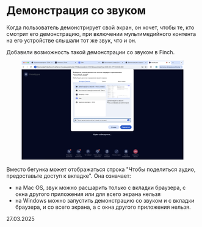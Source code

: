 # Демонстрация со звуком

Когда пользователь демонстрирует свой экран, он хочет, чтобы те, кто смотрит его демонстрацию, при включении мультимедийного контента на его устройстве слышали тот же звук, что и он.

Добавили возможность такой демонстрации со звуком в Finch.

<figure><img src="../../.gitbook/assets/image (142).png" alt=""><figcaption></figcaption></figure>

Вместо бегунка может отображаться строка "Чтобы поделиться аудио, предоставьте доступ к вкладке". Она означает:&#x20;

* на Mac OS, звук можно расшарить только с вкладки браузера, с окна другого приложения или для всего экрана нельзя
* на Windows можно запустить демонстрацию со звуком и с вкладки браузера, и со всего экрана, а с окна другого приложения нельзя.

27.03.2025
